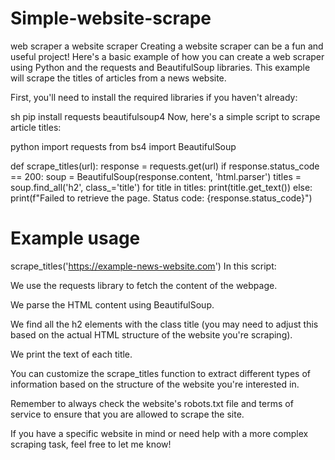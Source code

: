 # Simple-website-scrape
web scraper
a website scraper
Creating a website scraper can be a fun and useful project! Here's a basic example of how you can create a web scraper using Python and the requests and BeautifulSoup libraries. This example will scrape the titles of articles from a news website.

First, you'll need to install the required libraries if you haven't already:

sh
pip install requests beautifulsoup4
Now, here's a simple script to scrape article titles:

python
import requests
from bs4 import BeautifulSoup

def scrape_titles(url):
    response = requests.get(url)
    if response.status_code == 200:
        soup = BeautifulSoup(response.content, 'html.parser')
        titles = soup.find_all('h2', class_='title')
        for title in titles:
            print(title.get_text())
    else:
        print(f"Failed to retrieve the page. Status code: {response.status_code}")

# Example usage
scrape_titles('https://example-news-website.com')
In this script:

We use the requests library to fetch the content of the webpage.

We parse the HTML content using BeautifulSoup.

We find all the h2 elements with the class title (you may need to adjust this based on the actual HTML structure of the website you're scraping).

We print the text of each title.

You can customize the scrape_titles function to extract different types of information based on the structure of the website you're interested in.

Remember to always check the website's robots.txt file and terms of service to ensure that you are allowed to scrape the site.

If you have a specific website in mind or need help with a more complex scraping task, feel free to let me know!


